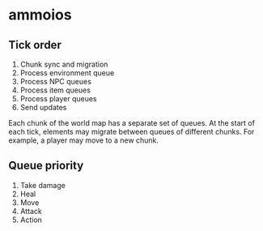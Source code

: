 # ammoios

## Tick order

1. Chunk sync and migration
2. Process environment queue
3. Process NPC queues
4. Process item queues
5. Process player queues
6. Send updates

Each chunk of the world map has a separate set of queues. At the start of each tick,
elements may migrate between queues of different chunks. For example, a player
may move to a new chunk.

## Queue priority

1. Take damage
2. Heal
3. Move
4. Attack
5. Action 



